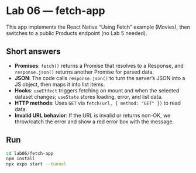 # Lab 06 — fetch-app

This app implements the React Native “Using Fetch” example (Movies), then switches to a public Products endpoint (no Lab 5 needed).

## Short answers
- **Promises**: `fetch()` returns a Promise that resolves to a Response, and `response.json()` returns another Promise for parsed data.
- **JSON**: The code calls `response.json()` to turn the server’s JSON into a JS object, then maps it into list items.
- **Hooks**: `useEffect` triggers fetching on mount and when the selected dataset changes; `useState` stores loading, error, and list data.
- **HTTP methods**: Uses `GET` via `fetch(url, { method: "GET" })` to read data.
- **Invalid URL behavior**: If the URL is invalid or returns non-OK, we throw/catch the error and show a red error box with the message.

## Run
```bash
cd lab06/fetch-app
npm install
npx expo start --tunnel
